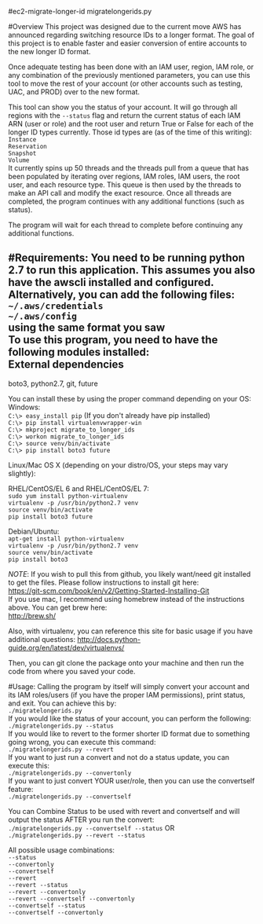 #ec2-migrate-longer-id
migratelongerids.py

#Overview
This project was designed due to the current move AWS has announced regarding switching resource IDs to a longer format.
The goal of this project is to enable faster and easier conversion of entire accounts to the new longer ID format.

Once adequate testing has been done with an IAM user, region, IAM role, or any combination of the previously mentioned
parameters, you can use this tool to move the rest of your account (or other accounts such as testing, UAC, and PROD)
over to the new format.

This tool can show you the status of your account. It will go through all regions with the `--status` flag and return
the current status of each IAM ARN (user or role) and the root user and return True or False for each of the longer
ID types currently. Those id types are (as of the time of this writing):  
`Instance`  
`Reservation`  
`Snapshot`  
`Volume`  
It currently spins up 50 threads and the threads pull from a queue that has been populated by iterating over regions,
IAM roles, IAM users, the root user, and each resource type. This queue is then used by the threads to make an API call
and modify the exact resource. Once all threads are completed, the program continues with any additional functions
(such as status).  

The program will wait for each thread to complete before continuing any additional functions.

#Requirements:
You need to be running python 2.7 to run this application. This assumes you also have the awscli installed and
configured. Alternatively, you can add the following files:  
`~/.aws/credentials`  
`~/.aws/config`  
using the same format you saw  
To use this program, you need to have the following modules installed:  
External dependencies
---------------------

boto3, python2.7, git, future

You can install these by using the proper command depending on your OS:  
Windows:  
`C:\> easy_install pip` (If you don't already have pip installed)  
`C:\> pip install virtualenvwrapper-win`  
`C:\> mkproject migrate_to_longer_ids`  
`C:\> workon migrate_to_longer_ids`  
`C:\> source venv/bin/activate`  
`C:\> pip install boto3 future`  

Linux/Mac OS X (depending on your distro/OS, your steps may vary slightly):

RHEL/CentOS/EL 6 and RHEL/CentOS/EL 7:  
`sudo yum install python-virtualenv`  
`virtualenv -p /usr/bin/python2.7 venv`  
`source venv/bin/activate`  
`pip install boto3 future`  

Debian/Ubuntu:  
`apt-get install python-virtualenv`  
`virtualenv -p /usr/bin/python2.7 venv`  
`source venv/bin/activate`  
`pip install boto3`  

*NOTE*: If you wish to pull this from github, you likely want/need git installed to get the files. Please follow instructions
to install git here:  
https://git-scm.com/book/en/v2/Getting-Started-Installing-Git  
If you use mac, I recommend using homebrew instead of the instructions above. You can get brew here:  
http://brew.sh/

Also, with virtualenv, you can reference this site for basic usage if you have additional questions:
http://docs.python-guide.org/en/latest/dev/virtualenvs/

Then, you can git clone the package onto your machine and then run the code from where you saved your code. 

#Usage:
Calling the program by itself will simply convert your account and its IAM roles/users (if you have the proper IAM permissions),
print status, and exit. You can achieve this by:  
`./migratelongerids.py`  
If you would like the status of your account, you can perform the following:  
`./migratelongerids.py --status`  
If you would like to revert to the former shorter ID format due to something going wrong, you can execute this command:  
`./migratelongerids.py --revert`  
If you want to just run a convert and not do a status update, you can execute this:  
`./migratelongerids.py --convertonly`  
If you want to just convert YOUR user/role, then you can use the convertself feature:  
`./migratelongerids.py --convertself`  

You can Combine Status to be used with revert and convertself and will output the status AFTER you run the convert:  
`./migratelongerids.py --convertself --status` OR  
`./migratelongerids.py --revert --status`  

All possible usage combinations:  
`--status`  
`--convertonly`  
`--convertself`  
`--revert`  
`--revert --status`  
`--revert --convertonly`  
`--revert --convertself --convertonly`  
`--convertself --status`  
`--convertself --convertonly`  